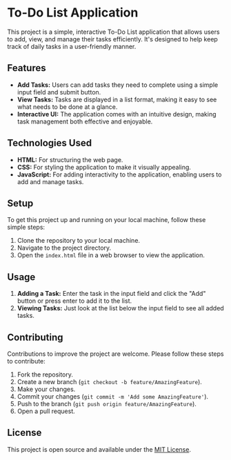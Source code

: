 # To-Do List Application

This project is a simple, interactive To-Do List application that allows users to add, view, and manage their tasks efficiently. It's designed to help keep track of daily tasks in a user-friendly manner.

## Features

- **Add Tasks:** Users can add tasks they need to complete using a simple input field and submit button.
- **View Tasks:** Tasks are displayed in a list format, making it easy to see what needs to be done at a glance.
- **Interactive UI:** The application comes with an intuitive design, making task management both effective and enjoyable.

## Technologies Used

- **HTML:** For structuring the web page.
- **CSS:** For styling the application to make it visually appealing.
- **JavaScript:** For adding interactivity to the application, enabling users to add and manage tasks.

## Setup

To get this project up and running on your local machine, follow these simple steps:

1. Clone the repository to your local machine.
2. Navigate to the project directory.
3. Open the `index.html` file in a web browser to view the application.

## Usage

1. **Adding a Task:** Enter the task in the input field and click the "Add" button or press enter to add it to the list.
2. **Viewing Tasks:** Just look at the list below the input field to see all added tasks.

## Contributing

Contributions to improve the project are welcome. Please follow these steps to contribute:

1. Fork the repository.
2. Create a new branch (`git checkout -b feature/AmazingFeature`).
3. Make your changes.
4. Commit your changes (`git commit -m 'Add some AmazingFeature'`).
5. Push to the branch (`git push origin feature/AmazingFeature`).
6. Open a pull request.

## License

This project is open source and available under the [MIT License](LICENSE.md).
